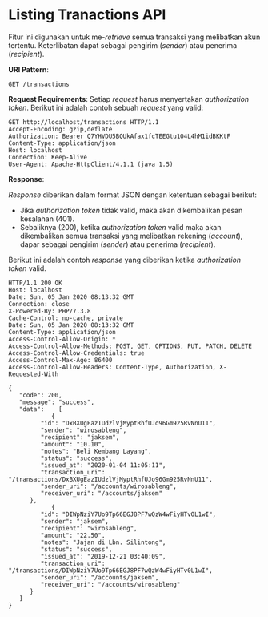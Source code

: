 ﻿# Listing Tranactions API

Fitur ini digunakan untuk me-*retrieve* semua transaksi yang melibatkan akun tertentu. Keterlibatan dapat sebagai pengirim (*sender*) atau penerima (*recipient*).

**URI Pattern**:
```
GET /transactions
```

**Request Requirements**:
Setiap *request* harus menyertakan *authorization token*.
Berikut ini adalah contoh sebuah *request* yang valid:
```
GET http://localhost/transactions HTTP/1.1
Accept-Encoding: gzip,deflate
Authorization: Bearer Q7YHVDU5BQUkAfax1fcTEEGtu1O4L4hM1idBKKtF
Content-Type: application/json
Host: localhost
Connection: Keep-Alive
User-Agent: Apache-HttpClient/4.1.1 (java 1.5)

```

**Response**:

*Response* diberikan dalam format JSON dengan ketentuan sebagai berikut:
- Jika *authorization token* tidak valid, maka akan dikembalikan pesan kesalahan (401).
- Sebaliknya (200), ketika *authorization token* valid maka akan dikembalikan semua transaksi yang melibatkan rekening (*account*), dapar sebagai pengirim (*sender*) atau penerima (*recipient*).

Berikut ini adalah contoh *response* yang diberikan ketika *authorization token* valid.
```
HTTP/1.1 200 OK
Host: localhost
Date: Sun, 05 Jan 2020 08:13:32 GMT
Connection: close
X-Powered-By: PHP/7.3.8
Cache-Control: no-cache, private
Date: Sun, 05 Jan 2020 08:13:32 GMT
Content-Type: application/json
Access-Control-Allow-Origin: *
Access-Control-Allow-Methods: POST, GET, OPTIONS, PUT, PATCH, DELETE
Access-Control-Allow-Credentials: true
Access-Control-Max-Age: 86400
Access-Control-Allow-Headers: Content-Type, Authorization, X-Requested-With

{
   "code": 200,
   "message": "success",
   "data":    [
            {
         "id": "DxBXUgEazIUdzlVjMyptRhfUJo96Gm925RvNnU11",
         "sender": "wirosableng",
         "recipient": "jaksem",
         "amount": "10.10",
         "notes": "Beli Kembang Layang",
         "status": "success",
         "issued_at": "2020-01-04 11:05:11",
         "transaction_uri": "/transactions/DxBXUgEazIUdzlVjMyptRhfUJo96Gm925RvNnU11",
         "sender_uri": "/accounts/wirosableng",
         "receiver_uri": "/accounts/jaksem"
      },
            {
         "id": "DIWpNziY7Uo9Tp66EGJ8PF7wQzW4wFiyHTv0L1wI",
         "sender": "jaksem",
         "recipient": "wirosableng",
         "amount": "22.50",
         "notes": "Jajan di Lbn. Silintong",
         "status": "success",
         "issued_at": "2019-12-21 03:40:09",
         "transaction_uri": "/transactions/DIWpNziY7Uo9Tp66EGJ8PF7wQzW4wFiyHTv0L1wI",
         "sender_uri": "/accounts/jaksem",
         "receiver_uri": "/accounts/wirosableng"
      }
   ]
}


```
